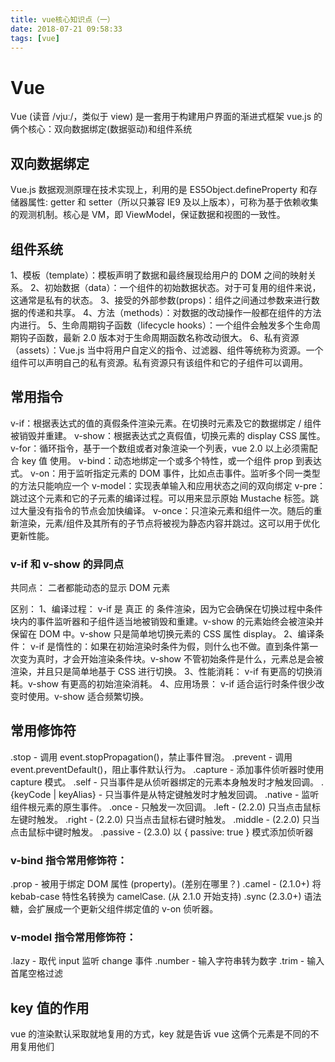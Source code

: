 ```yaml
---
title: vue核心知识点（一）
date: 2018-07-21 09:58:33
tags: [vue]
---
```


# Vue

Vue (读音 /vjuː/，类似于 view) 是一套用于构建用户界面的渐进式框架
vue.js 的俩个核心：双向数据绑定(数据驱动)和组件系统

## 双向数据绑定

Vue.js 数据观测原理在技术实现上，利用的是 ES5Object.defineProperty 和存储器属性: getter 和 setter（所以只兼容 IE9 及以上版本），可称为基于依赖收集的观测机制。核心是 VM，即 ViewModel，保证数据和视图的一致性。

<!--more-->

## 组件系统

1、模板（template）：模板声明了数据和最终展现给用户的 DOM 之间的映射关系。
2、初始数据（data）：一个组件的初始数据状态。对于可复用的组件来说，这通常是私有的状态。
3、接受的外部参数(props)：组件之间通过参数来进行数据的传递和共享。
4、方法（methods）：对数据的改动操作一般都在组件的方法内进行。
5、生命周期钩子函数（lifecycle hooks）：一个组件会触发多个生命周期钩子函数，最新 2.0 版本对于生命周期函数名称改动很大。
6、私有资源（assets）：Vue.js 当中将用户自定义的指令、过滤器、组件等统称为资源。一个组件可以声明自己的私有资源。私有资源只有该组件和它的子组件可以调用。

## 常用指令

v-if：根据表达式的值的真假条件渲染元素。在切换时元素及它的数据绑定 / 组件被销毁并重建。
v-show：根据表达式之真假值，切换元素的 display CSS 属性。
v-for：循环指令，基于一个数组或者对象渲染一个列表，vue 2.0 以上必须需配合 key 值 使用。
v-bind：动态地绑定一个或多个特性，或一个组件 prop 到表达式。
v-on：用于监听指定元素的 DOM 事件，比如点击事件。监听多个同一类型的方法只能响应一个
v-model：实现表单输入和应用状态之间的双向绑定
v-pre：跳过这个元素和它的子元素的编译过程。可以用来显示原始 Mustache 标签。跳过大量没有指令的节点会加快编译。
v-once：只渲染元素和组件一次。随后的重新渲染，元素/组件及其所有的子节点将被视为静态内容并跳过。这可以用于优化更新性能。

### v-if 和 v-show 的异同点

共同点：
二者都能动态的显示 DOM 元素

区别：
1、编译过程： v-if 是 真正 的 条件渲染，因为它会确保在切换过程中条件块内的事件监听器和子组件适当地被销毁和重建。v-show 的元素始终会被渲染并保留在 DOM 中。v-show 只是简单地切换元素的 CSS 属性 display。
2、编译条件： v-if 是惰性的：如果在初始渲染时条件为假，则什么也不做。直到条件第一次变为真时，才会开始渲染条件块。v-show 不管初始条件是什么，元素总是会被渲染，并且只是简单地基于 CSS 进行切换。
3、性能消耗： v-if 有更高的切换消耗。v-show 有更高的初始渲染消耗。
4、应用场景： v-if 适合运行时条件很少改变时使用。v-show 适合频繁切换。

## 常用修饰符

.stop - 调用 event.stopPropagation()，禁止事件冒泡。
.prevent - 调用 event.preventDefault()，阻止事件默认行为。
.capture - 添加事件侦听器时使用 capture 模式。
.self - 只当事件是从侦听器绑定的元素本身触发时才触发回调。
.{keyCode | keyAlias} - 只当事件是从特定键触发时才触发回调。
.native - 监听组件根元素的原生事件。
.once - 只触发一次回调。
.left - (2.2.0) 只当点击鼠标左键时触发。
.right - (2.2.0) 只当点击鼠标右键时触发。
.middle - (2.2.0) 只当点击鼠标中键时触发。
.passive - (2.3.0) 以 { passive: true } 模式添加侦听器

### v-bind 指令常用修饰符：

.prop - 被用于绑定 DOM 属性 (property)。(差别在哪里？)
.camel - (2.1.0+) 将 kebab-case 特性名转换为 camelCase. (从 2.1.0 开始支持)
.sync (2.3.0+) 语法糖，会扩展成一个更新父组件绑定值的 v-on 侦听器。

### v-model 指令常用修饰符：

.lazy - 取代 input 监听 change 事件
.number - 输入字符串转为数字
.trim - 输入首尾空格过滤

## key 值的作用

vue 的渲染默认采取就地复用的方式，key 就是告诉 vue 这俩个元素是不同的不用复用他们
